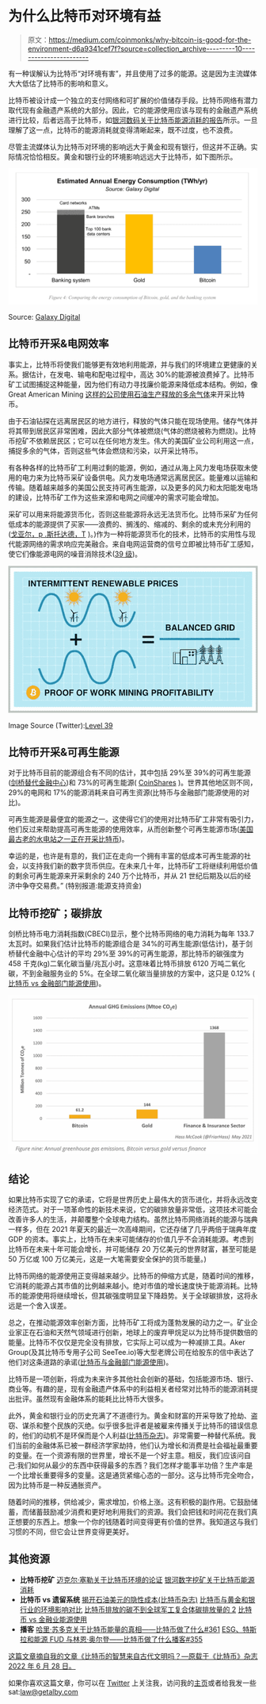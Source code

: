 # 为什么比特币对环境有益

> 原文：<https://medium.com/coinmonks/why-bitcoin-is-good-for-the-environment-d6a9341cef7f?source=collection_archive---------10----------------------->

有一种误解认为比特币“对环境有害”，并且使用了过多的能源。这是因为主流媒体大大低估了比特币的影响和意义。

比特币被设计成一个独立的支付网络和可扩展的价值储存手段。比特币网络有潜力取代现有金融遗产系统的大部分。因此，它的能源使用应该与现有的金融遗产系统进行比较，后者远高于比特币，如[银河数码关于比特币能源消耗的报告](https://docsend.com/view/adwmdeeyfvqwecj2)所示。一旦理解了这一点，比特币的能源消耗就变得清晰起来，既不过度，也不浪费。

尽管主流媒体认为比特币对环境的影响远大于黄金和现有银行，但这并不正确。实际情况恰恰相反。黄金和银行业的环境影响远远大于比特币，如下图所示。

![](img/3a21671366df0efd1d0b00ea0907a1ed.png)

Source: [Galaxy Digital](https://docsend.com/view/adwmdeeyfvqwecj2)

## **比特币开采&电网效率**

事实上，比特币将使我们能够更有效地利用能源，并与我们的环境建立更健康的关系。据估计，在发电、输电和配电过程中，高达 30%的能源被浪费掉了。比特币矿工试图捕捉这种能量，因为他们有动力寻找廉价能源来降低成本结构。例如，像 Great American Mining [这样的公司使用石油生产释放的多余气体](https://bitcoinmagazine.com/.amp/business/great-american-bitcoin-mining-solves-energy)来开采比特币。

由于石油钻探在远离居民区的地方进行，释放的气体只能在现场使用。储存气体并将其带到居民区非常困难，因此大部分气体被燃烧(气体的燃烧被称为燃烧)。比特币挖矿不依赖居民区；它可以在任何地方发生。伟大的美国矿业公司利用这一点，捕捉多余的气体，否则这些气体会燃烧和污染，以开采比特币。

有各种各样的比特币矿工利用过剩的能源，例如，通过从海上风力发电场获取未使用的电力来为比特币采矿设备供电。风力发电场通常远离居民区。能量难以运输和传输。随着越来越多的美国公民支持可再生能源，以及更多的风力和太阳能发电场的建设，比特币矿工作为这些来源和电网之间缓冲的需求可能会增加。

采矿可以用来将能源货币化，否则这些能源将永远无法货币化。比特币采矿为任何低成本的能源提供了买家——浪费的、搁浅的、缩减的、剩余的或未充分利用的([戈亚尔，p .斯托达德，T](https://bitcoinmagazine.com/business/bitcoin-mining-at-nuclear-power-plants?utm_source=Bitcoin+Magazine&utm_campaign=3d3fdb8fb8-&utm_medium=email&utm_term=0_f7d45fbb67-3d3fdb8fb8-51848513&mc_cid=3d3fdb8fb8&mc_eid=17de2b401b) )。)作为一种将能源货币化的技术，比特币的实用性与现代能源网络的需求响应完美融合。来自电网运营商的信号立即被比特币矿工感知，使它们像能源电网的噪音消除技术([39 级](https://twitter.com/level39/status/1548550328999907330?s=21&t=luVxcqZn9vIZGRFuJ2rwBA))。

![](img/96bc1034dbc43a473a042318b47325af.png)

Image Source (Twitter):[Level 39](https://twitter.com/level39/status/1548550328999907330?s=21&t=luVxcqZn9vIZGRFuJ2rwBA)

## **比特币开采&可再生能源**

对于比特币目前的能源组合有不同的估计，其中包括 29%至 39%的可再生能源([剑桥替代金融中心](https://ccaf.io/cbeci/index))和 73%的可再生能源( [CoinShares](https://coinshares.com/research/bitcoin-mining-network-2022) )。世界其他地区则不同，29%的电网和 17%的能源消耗来自可再生资源(比特币与金融部门能源使用的对比)。

可再生能源是最便宜的能源之一。这使得它们的使用对比特币矿工非常有吸引力，他们反过来帮助提高可再生能源的使用效率，从而创新整个可再生能源市场([美国最古老的水电站之一正在开采比特币](https://bitcoinmagazine.com/business/mechanicville-plant-mining-bitcoin?mc_cid=0bf0f174bc&mc_eid=17de2b401b))。

幸运的是，也许是有意的，我们正在走向一个拥有丰富的低成本可再生能源的社会，以支持我们新的数字货币供应。在未来几十年，比特币矿工将继续利用低价值的剩余可再生能源来开采剩余的 240 万个比特币，并从 21 世纪后期及以后的经济中争夺交易费。”
(特别报道:能源支持资金)

## **比特币挖矿；碳排放**

剑桥比特币电力消耗指数(CBECI)显示，整个比特币网络的电力消耗为每年 133.7 太瓦时。如果我们估计比特币的能源组合是 34%的可再生能源(低估计)，基于剑桥替代金融中心估计的平均 29%至 39%的可再生能源，那比特币的碳强度为 458 千克(kg)二氧化碳当量/兆瓦小时。这意味着比特币排放 6120 万吨二氧化碳，不到金融服务业的 5%。在全球二氧化碳当量排放的方案中，这只是 0.12% ( [比特币 vs 金融部门能源使用](https://bitcoinmagazine.com/business/bitcoin-vs-financial-sector-energy-use?mc_cid=58b90350eb&mc_eid=17de2b401b))。

![](img/d9f9c451a6cd3b25e623b5bf5b99168c.png)

## **结论**

如果比特币实现了它的承诺，它将是世界历史上最伟大的货币进化，并将永远改变经济范式。对于一项革命性的新技术来说，它的碳排放量非常低，这项技术可能会改善许多人的生活，并颠覆整个全球电力结构。虽然比特币网络消耗的能源与瑞典一样多，但在 2021 年夏天的最近一次高峰期间，它还存储了几乎两倍于瑞典年度 GDP 的资本。事实上，比特币在未来可能储存的价值几乎不会消耗能源。考虑到比特币在未来十年可能会增长，并可能储存 20 万亿美元的世界财富，甚至可能是 50 万亿或 100 万亿美元，这是一大笔需要安全保护的货币能量。)

比特币网络的能源使用正变得越来越少。比特币的伸缩方式是，随着时间的推移，它消耗的能源占其市值的比例越来越小。绝对市值的增长速度快于能源消耗。比特币的能源使用将继续增长，但其碳强度明显呈下降趋势。关于全球碳排放，这将永远是一个舍入误差。

总之，在推动能源效率创新方面，比特币矿工将成为蓬勃发展的动力之一。矿业企业家正在石油和天然气领域进行创新，地球上的废弃甲烷足以为比特币提供数倍的能量。比特币不仅仅是完全没有排放，它实际上可以成为一种减排工具。Aker Group(及其比特币专用子公司 SeeTee.io)等大型老牌公司在给股东的信中表达了他们对这条道路的承诺([比特币与金融部门能源使用](https://bitcoinmagazine.com/business/bitcoin-vs-financial-sector-energy-use?mc_cid=58b90350eb&mc_eid=17de2b401b))。

比特币是一项创新，将成为未来许多其他社会创新的基础，包括能源市场、银行、商业等。有趣的是，现有金融遗产体系中的利益相关者经常对比特币的能源消耗提出批评。虽然现有金融体系的能耗比比特币大很多。

此外，黄金和银行业的历史充满了不道德行为。黄金和财富的开采导致了抢劫、盗窃、谋杀和整个民族的灭绝。似乎很多批评者是被雇来传播关于比特币的错误信息的，他们的动机不是环保而是个人利益([比特币杂志](https://bitcoinmagazine.com/business/questionable-ethics-of-bitcoin-esg))。非常需要一种替代系统。我们当前的金融体系已被一群经济学家劫持，他们认为增长和消费是社会福祉最重要的变量。在一个资源有限的世界里，增长不是一个好主意。相反，我们应该问自己:我们如何从最少的东西中获得最多的东西？我们怎样才能事半功倍？生产率是一个比增长重要得多的变量。这是通货紧缩心态的一部分。这与比特币完全吻合，因为比特币是一种反通胀资产。

随着时间的推移，供给减少，需求增加，价格上涨。这有积极的副作用。它鼓励储蓄，而储蓄鼓励减少消费和更好地利用我们的资源。我们会把钱和时间花在我们真正想要的东西上。想象一个你的钱随着时间变得更有价值的世界。我知道这与我们习惯的不同，但它会让世界变得更美好。

## **其他资源**

*   **比特币挖矿** [迈克尔·塞勒关于比特币环境的论证](https://m.youtube.com/watch?v=TeVvtSCfcQ4)
    [银河数字挖矿关于比特币能源消耗](https://docsend.com/view/adwmdeeyfvqwecj2)
*   **比特币 vs 遗留系统** [揭开石油美元的隐性成本(比特币杂志)](https://bitcoinmagazine.com/culture/the-hidden-costs-of-the-petrodollar)
    [比特币与黄金和银行业的环境影响对比](https://bitcoinmagazine.com/culture/comparison-of-bitcoins-environmental-impact)
    [比特币排放的碳不到全球军工复合体碳排放量的 2](https://bitcoinmagazine.com/culture/bitcoin-vs-world-military-emissions?mc_cid=27c56baf8e&mc_eid=17de2b401b)
    [比特币 vs 金融业能源使用](https://bitcoinmagazine.com/business/bitcoin-vs-financial-sector-energy-use?mc_cid=58b90350eb&mc_eid=17de2b401b)
*   **播客** [哈里·苏多克关于比特币能量的真相——比特币做了什么#361](https://open.spotify.com/episode/6dolYqDVgbPZJswwhgS27w?si=paBrs2dAQduuKH_aXuPJvA&dl_branch=1&nd=1)
    [ESG、特斯拉和能源 FUD 与林恩·奥尔登——比特币做了什么播客#355](https://open.spotify.com/episode/4PrYJQxqXL69siBWbulvL1?si=eRcuC4ZVQ7Kyltbv93JDSA)

[这篇文章摘自我的文章《比特币的智慧来自古代文明吗？—原载于《比特币》杂志 2022 年 6 月 28 日。](https://bitcoinmagazine.com/culture/bitcoin-is-wisdom-from-an-ancient-civilization)

如果你喜欢这篇文章，你可以在 [Twitter](https://twitter.com/leonamschel) 上关注我，访问我的[主页](http://www.asystemofrules.org/)或者给我发一些 sat:[law@getalby.com](/coinmonks/law@getalby.com)
